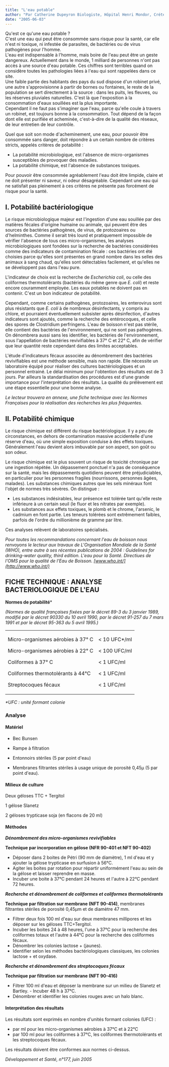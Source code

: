 ```yaml
---
title: "L'eau potable"
author: "Par Catherine Dupeyron Biologiste, Hôpital Henri Mondor, Créteil.  "
date: "2005-06-03"
---
```


<div class="teaser"><p>Qu'est ce qu'une eau potable ?<br />
C'est une eau qui peut être consommée sans risque pour la santé, car elle n'est ni toxique, ni infestée de parasites, de bactéries ou de virus pathogènes pour l'homme.<br />
L'eau est indispensable à l'homme, mais boire de l'eau peut être un geste dangereux. Actuellement dans le monde, 1 milliard de personnes n'ont pas accès à une source d'eau potable. Ces chiffres sont terribles quand on considère toutes les pathologies liées à l'eau qui sont rappelées dans ce site.<br />
Une faible partie des habitants des pays du sud dispose d'un robinet privé, une autre s'approvisionne à partir de bornes ou fontaines, le reste de la population se sert directement à la source : dans les puits, les fleuves, ou les réserves pluviales naturelles. C'est là que l'exposition à la consommation d'eaux souillées est la plus importante.<br />
Cependant il ne faut pas s'imaginer que l'eau, parce qu'elle coule à travers un robinet, est toujours bonne à la consommation. Tout dépend de la façon dont elle est purifiée et acheminée, c'est-à-dire de la qualité des réseaux, de leur entretien de leur contrôle.</p></div>

Quel que soit son mode d'acheminement, une eau, pour pouvoir être consommée sans danger, doit répondre à un certain nombre de critères stricts, appelés critères de potabilité :

- La potabilité microbiologique, est l'absence de micro-organismes susceptibles de provoquer des maladies.
- La potabilité chimique, est l'absence de substances toxiques.

Pour pouvoir être consommée agréablement l'eau doit être limpide, claire et ne doit présenter ni saveur, ni odeur désagréable. Cependant une eau qui ne satisfait pas pleinement à ces critères ne présente pas forcément de risque pour la santé.

## I. Potabilité bactériologique

Le risque microbiologique majeur est l'ingestion d'une eau souillée par des matières fécales d'origine humaine ou animale, qui peuvent être des sources de bactéries pathogènes, de virus, de protozoaires ou d'helminthes. Comme il serait très lourd et pratiquement impossible de vérifier l'absence de tous ces micro-organismes, les analyses microbiologiques sont fondées sur la recherche de bactéries considérées comme des indicateurs de contamination fécale : ces bactéries ont été choisies parce qu'elles sont présentes en grand nombre dans les selles des animaux à sang chaud, qu'elles sont détectables facilement, et qu'elles ne se développent pas dans l'eau pure.

L'indicateur de choix est la recherche de *Escherichia coli*, ou celle des coliformes thermotolérants (bactéries du même genre que *E. coli*) et reste encore couramment employée. Les eaux potables ne doivent pas en contenir. C'est un bon indicateur de potabilité.

Cependant, comme certains pathogènes, protozoaires, les enterovirus sont plus résistants que *E. coli* à de nombreux désinfectants, y compris au chlore, et pourraient éventuellement subsister après désinfection, d'autres indicateurs sont ajoutés, comme la recherche des entérocoques, et celle des spores de Clostridium perfringens. L'eau de boisson n'est pas stérile, elle contient des bactéries de l'environnement, qui ne sont pas pathogènes. On dénombrera aussi sans les identifier, les bactéries de l'environnement, sous l'appellation de bactéries revivifiables à 37° C et 22° C, afin de vérifier que leur quantité reste cependant dans des limites acceptables.

L'étude d'indicateurs fécaux associée au dénombrement des bactéries revivifiables est une méthode sensible, mais non rapide. Elle nécessite un laboratoire équipé pour réaliser des cultures bactériologiques et un personnel entrainé. Le délai minimum pour l'obtention des résultats est de 3 jours. Par ailleurs la standardisation des procédures est d'une grande importance pour l'interprétation des résultats. La qualité du prélèvement est une étape essentielle pour une bonne analyse.

*Le lecteur trouvera en annexe, une fiche technique avec les Normes Françaises pour la réalisation des recherches les plus fréquentes.*

## II. Potabilité chimique

Le risque chimique est différent du risque bactériologique. Il y a peu de circonstances, en dehors de contamination massive accidentelle d'une réserve d'eau, où une simple exposition conduise à des effets toxiques. Généralement l'eau devient alors imbuvable par son aspect, son goût ou son odeur.

Le risque chimique est le plus souvent un risque de toxicité chronique par une ingestion répétée. Un dépassement ponctuel n'a pas de conséquence sur la santé, mais les dépassements quotidiens peuvent être préjudiciables, en particulier pour les personnes fragiles (nourrissons, personnes âgées, malades). Les substances chimiques autres que les sels minéraux font l'objet de normes très sévères. On distingue :

- Les substances indésirables, leur présence est tolérée tant qu'elle reste inférieure à un certain seuil (le fluor et les nitrates par exemple).
- Les substances aux effets toxiques, le plomb et le chrome, l'arsenic, le cadmium en font partie. Les teneurs tolérées sont extrêmement faibles, parfois de l'ordre du millionième de gramme par litre.

Ces analyses relèvent de laboratoires spécialisés.

*Pour toutes les recommandations concernant l'eau de boisson nous renvoyons le lecteur aux travaux de L'Organisation Mondiale de la Santé (WHO), entre autre à ses récentes publications de 2004 : Guidelines for drinking-water quality, third edition. L'eau pour la Santé. Directiues de l'OMS pour la qualité de l'Eau de Boisson. [www.who.int/](http://www.who.int/)*

## FICHE TECHNIQUE : ANALYSE BACTERIOLOGIQUE DE L'EAU

**Normes de potabilité**\*

*(Normes de qualité françaises fixées par le décret 89-3 du 3 janvier 1989, modifié par le décret 90330 du 10 avril 1990, par le décret 91-257 du 7 mars 1991 et par le décret 95-363 du 5 avril 1995.)*

<table>

<tbody>

<tr>

<td valign="top">

Micro-organismes aérobies à 37° C

Micro-organismes aérobies à 22° C

Coliformes à 37° C

Coliformes thermotolérants à 44°C

Streptocoques fécaux

</td>

<td valign="top">

< 10 UFC\*/ml

< 100 UFC/ml

< 1 UFC/ml

< 1 UFC/ml

< 1 UFC/ml

</td>

</tr>

</tbody>

</table>

*\*UFC : unité formant colonie*

### Analyse

#### Matériel

- Bec Bunsen

- Rampe à filtration

- Entonnoirs stériles (5 par point d'eau)

- Membranes filtrantes stériles à usage unique de porosité 0,45µ (5 par point d'eau).

#### Milieux de culture

Deux géloses TTC + Tergitol

1 gélose Slanetz

2 géloses trypticase soja (en flacons de 20 ml)

#### Méthodes

***Dénombrement des micro-organismes revivifiables***

**Technique par incorporation en gélose (NFR 90-401 et NFT 90-402)**

- Déposer dans 2 boites de Pétri (90 mm de diamètre), 1 ml d'eau et y ajouter la gélose trypticase en surfusion à 56°C.
- Agiter les boites par rotation pour répartir uniformément l'eau au sein de la gélose et laisser reprendre en masse.
- Incuber une boite à 37°C pendant 24 heures et l'autre à 22°C pendant 72 heures.

***Recherche et dénombrement de coliformes et coliformes thermotolérants***

**Technique par filtration sur membrane (NFT 90-414)**, membranes filtrantes stériles de porosité 0,45µm et de diamètre 47 mm.

- Filtrer deux fois 100 ml d'eau sur deux membranes millipores et les déposer sur les géloses TTC+Tergitol.
- Incuber les boites 24 à 48 heures, l'une à 37°C pour la recherche des coliformes totaux et l'autre à 44°C pour la recherche des coliformes fécaux.
- Dénombrer les colonies lactose + (jaunes).
- Identifier selon les méthodes bactériologiques classiques, les colonies lactose + et oxydase.

***Recherche et dénombrement des streptocoques fécaux***

**Technique par filtration sur membrane (NFT 90-416)**

- Filtrer 100 ml d'eau et déposer la membrane sur un milieu de Slanetz et Bartley. - Incuber 48 h à 37°C.
- Dénombrer et identifier les colonies rouges avec un halo blanc.

#### Interprétation des résultats

Les résultats sont exprimés en nombre d'unités formant colonies (UFC) :

- par ml pour les micro-organismes aérobies à 37°C et à 22°C
- par 100 ml pour les coliformes à 37°C, les coliformes thermotolérants et les streptocoques fécaux.

Les résultats doivent être conformes aux normes ci-dessus.

*Développement et Santé, n°177, juin 2005*
